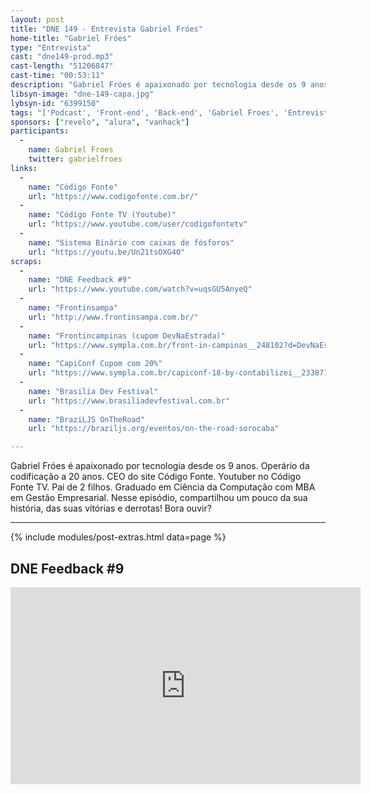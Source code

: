 ```yaml
---
layout: post
title: "DNE 149 - Entrevista Gabriel Fróes"
home-title: "Gabriel Fróes"
type: "Entrevista"
cast: "dne149-prod.mp3"
cast-length: "51206847"
cast-time: "00:53:11"
description: "Gabriel Fróes é apaixonado por tecnologia desde os 9 anos. Operário da codificação a 20 anos. CEO do site Código Fonte. Youtuber no Código Fonte TV. Pai de 2 filhos. Graduado em Ciência da Computação com MBA em Gestão Empresarial. Nesse episódio, compartilhou um pouco da sua história, das suas vitórias e derrotas! Bora ouvir?"
libsyn-image: "dne-149-capa.jpg"
lybsyn-id: "6399150"
tags: "['Podcast', 'Front-end', 'Back-end', 'Gabriel Froes', 'Entrevista']"
sponsors: ["revelo", "alura", "vanhack"]
participants:
  -
    name: Gabriel Froes
    twitter: gabrielfroes
links:
  -
    name: "Código Fonte"
    url: "https://www.codigofonte.com.br/"
  -
    name: "Código Fonte TV (Youtube)"
    url: "https://www.youtube.com/user/codigofontetv"
  -
    name: "Sistema Binário com caixas de fósforos"
    url: "https://youtu.be/Un21tsOXG40"
scraps:
  -
    name: "DNE Feedback #9"
    url: "https://www.youtube.com/watch?v=uqsGU5AnyeQ"
  -
    name: "Frontinsampa"
    url: "http://www.frontinsampa.com.br/"
  -
    name: "Frontincampinas (cupom DevNaEstrada)"
    url: "https://www.sympla.com.br/front-in-campinas__248102?d=DevNaEstrada"
  -
    name: "CapiConf Cupom com 20%"
    url: "https://www.sympla.com.br/capiconf-18-by-contabilizei__233871?d=DEVNAESTRADA"
  -
    name: "Brasilia Dev Festival"
    url: "https://www.brasiliadevfestival.com.br"
  -
    name: "BraziLJS OnTheRoad"
    url: "https://braziljs.org/eventos/on-the-road-sorocaba"

---
```


Gabriel Fróes é apaixonado por tecnologia desde os 9 anos. Operário da codificação a 20 anos. CEO do site Código Fonte. Youtuber no Código Fonte TV. Pai de 2 filhos. Graduado em Ciência da Computação com MBA em Gestão Empresarial.
Nesse episódio, compartilhou um pouco da sua história, das suas vitórias e derrotas! Bora ouvir?

---

{% include modules/post-extras.html data=page %}

<section class="post-youtube">
  <h2 class="post-youtube-title">
    DNE Feedback #9
  </h2>
  <div class="v-wrapper">
    <iframe class="v-iframe" width="560" height="315" src="https://www.youtube.com/embed/uqsGU5AnyeQ" frameborder="0" allowfullscreen></iframe>
  </div>
</section>
